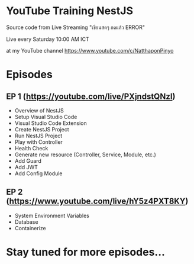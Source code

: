 # YouTube Training NestJS

Source code from Live Streaming "เขียนสดๆ กดแล้ว ERROR" 

Live every Saturday 10:00 AM ICT 

at my YouTube channel https://www.youtube.com/c/NatthaponPinyo

# Episodes

## EP 1 (https://youtube.com/live/PXjndstQNzI)
- Overview of NestJS
- Setup Visual Studio Code
- Visual Studio Code Extension
- Create NestJS Project
- Run NestJS Project
- Play with Controller
- Health Check
- Generate new resource (Controller, Service, Module, etc.)
- Add Guard
- Add JWT
- Add Config Module

## EP 2 (https://www.youtube.com/live/hY5z4PXT8KY)
- System Environment Variables
- Database
- Containerize

# Stay tuned for more episodes...